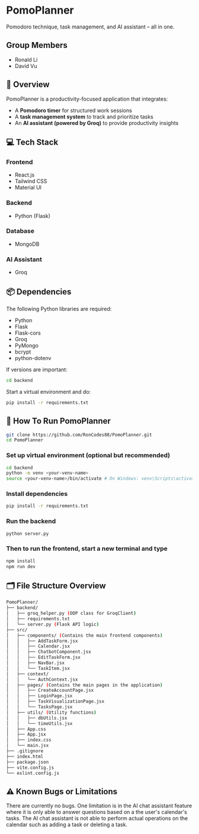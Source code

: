 # PomoPlanner  
Pomodoro technique, task management, and AI assistant – all in one.  

## Group Members
- Ronald Li
- David Vu

## 📄 Overview  
PomoPlanner is a productivity-focused application that integrates:  
- A **Pomodoro timer** for structured work sessions  
- A **task management system** to track and prioritize tasks  
- An **AI assistant (powered by Groq)** to provide productivity insights  

## 💻 Tech Stack  
### Frontend  
- React.js  
- Tailwind CSS  
- Material UI  

### Backend  
- Python (Flask)  

### Database  
- MongoDB  

### AI Assistant  
- Groq

## 📦 Dependencies

The following Python libraries are required:
- Python
- Flask
- Flask-cors
- Groq
- PyMongo
- bcrypt
- python-dotenv

If versions are important:      
```bash
cd backend
```

Start a virtual environment and do:
```bash
pip install -r requirements.txt
```

## 🚀 How To Run PomoPlanner
```bash
git clone https://github.com/RonCodes88/PomoPlanner.git
cd PomoPlanner
```
### Set up virtual environment (optional but recommended)
```bash
cd backend
python -m venv <your-venv-name>
source <your-venv-name>/bin/activate # On Windows: venv\Scripts\activate
```
### Install dependencies
```bash
pip install -r requirements.txt
```

### Run the backend
```bash
python server.py
```

### Then to run the frontend, start a new terminal and type
```bash
npm install
npm run dev
```

## 🗂️ File Structure Overview
```bash
PomoPlanner/
├── backend/
│   ├── groq_helper.py (OOP class for GroqClient)
│   ├── requirements.txt
│   └── server.py (Flask API logic)
├── src/
│   ├── components/ (Contains the main frontend components)
│   │   ├── AddTaskForm.jsx
│   │   ├── Calendar.jsx
│   │   ├── ChatbotComponent.jsx
│   │   ├── EditTaskForm.jsx
│   │   ├── NavBar.jsx
│   │   └── TaskItem.jsx
│   ├── context/
│   │   └── AuthContext.jsx
│   ├── pages/ (Contains the main pages in the application)
│   │   ├── CreateAccountPage.jsx
│   │   ├── LoginPage.jsx
│   │   ├── TaskVisualizationPage.jsx
│   │   └── TasksPage.jsx
│   ├── utils/ (Utility functions)
│   │   ├── dbUtils.jsx
│   │   └── timeUtils.jsx
│   ├── App.css
│   ├── App.jsx
│   ├── index.css
│   └── main.jsx
├── .gitignore
├── index.html
├── package.json
├── vite.config.js
└── eslint.config.js
```

## ⚠️ Known Bugs or Limitations
There are currently no bugs. One limitation is in the AI chat assistant feature where it is only able to answer questions based on a the user's calendar's tasks. The AI chat assistant is not able to perform actual operations on the calendar such as adding a task or deleting a task.
